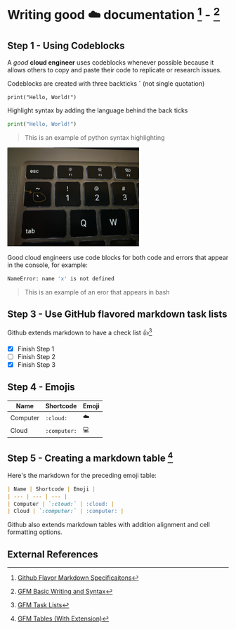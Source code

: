  # Writing good :cloud: documentation [^1] - [^2]

## Step 1 - Using Codeblocks

A *good* **cloud engineer** uses codeblocks whenever possible because it allows others to copy and paste their code to replicate or research issues. 

Codeblocks are created with three backticks **`** (not single quotation) 

```
print("Hello, World!")
```
Highlight syntax by adding the language behind the back ticks
```python
print("Hello, World!")
```
>This is an example of python syntax highlighting

<img width=300px src="https://github.com/slack-86/github-docs-example/blob/0bd9c47f190101aca20cd8f2623971010423a2b2/assets/Image.jpeg">

Good cloud engineers use code blocks for both code and errors that appear in the console, for example:
```bash
NameError: name 'x' is not defined
```
> This is an example of an eror that appears in bash

## Step 3 - Use GitHub flavored markdown task lists

Github extends markdown to have a check list :thumbsup:[^3]
- [x] Finish Step 1
- [ ] Finish Step 2
- [x] Finish Step 3

## Step 4 - Emojis

| Name | Shortcode | Emoji |
| --- | --- | --- | 
| Computer | `:cloud:` | :cloud: |
| Cloud | `:computer:` | :computer: |

## Step 5 - Creating a markdown table [^4]
Here's the markdown for the preceding emoji table:
```md
| Name | Shortcode | Emoji |
| --- | --- | --- |
| Computer | `:cloud:` | :cloud: |
| Cloud | `:computer:` | :computer: |
```
Github also extends markdown tables with addition alignment and cell formatting options.
## External References
[^1]: [Github Flavor Markdown Specificaitons](https://github.github.com/gfm/)
[^2]: [GFM Basic Writing and Syntax](https://docs.github.com/en/get-started/writing-on-github/getting-started-with-writing-and-formatting-on-github/basic-writing-and-formatting-syntax)
[^3]: [GFM Task Lists](https://docs.github.com/en/get-started/writing-on-github/getting-started-with-writing-and-formatting-on-github/basic-writing-and-formatting-syntax#task-lists) 
[^4]: [GFM Tables (With Extension)](https://github.github.com/gfm/#tables-extension-)

